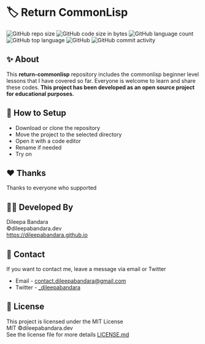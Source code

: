 # 🏷️ Return CommonLisp

<!-- ![commonlisp Logo](https://img.icons8.com/color/98/000000/commonlisp.png) -->


![GitHub repo size](https://img.shields.io/github/repo-size/dileepabandara/return-commonlisp?color=red&label=repository%20size)
![GitHub code size in bytes](https://img.shields.io/github/languages/code-size/dileepabandara/return-commonlisp?color=red)
![GitHub language count](https://img.shields.io/github/languages/count/dileepabandara/return-commonlisp)
![GitHub top language](https://img.shields.io/github/languages/top/dileepabandara/return-commonlisp)
![GitHub](https://img.shields.io/github/license/dileepabandara/return-commonlisp?color=yellow)
![GitHub commit activity](https://img.shields.io/github/commit-activity/m/dileepabandara/return-commonlisp?color=brightgreen&label=commits)

## ✨ About

This **return-commonlisp** repository includes the commonlisp beginner level lessons that I have covered so far. Everyone is welcome to learn and share these codes. **This project has been developed as an open source project for educational purposes.**

## 🍃 How to Setup

- Download or clone the repository
- Move the project to the selected directory
- Open it with a code editor
- Rename if needed
- Try on

## ❤️ Thanks

Thanks to everyone who supported

## 👨‍💻 Developed By

Dileepa Bandara  
©dileepabandara.dev  
https://dileepabandara.github.io

## 💬 Contact

If you want to contact me, leave a message via email or Twitter

- Email - <contact.dileepabandara@gmail.com>
- Twitter - [_dileepabandara](https://twitter.com/_dileepabandara)

## 📜 License

This project is licensed under the MIT License  
MIT ©dileepabandara.dev  
See the license file for more details [LICENSE.md](https://github.com/dileepabandara/return-commonlisp/blob/main/LICENSE)
